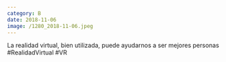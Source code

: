 ```yaml
--- 
category: B 
date: 2018-11-06 
image: /1280_2018-11-06.jpeg 
--- 
```


La realidad virtual, bien utilizada, puede ayudarnos a ser mejores personas #RealidadVirtual #VR